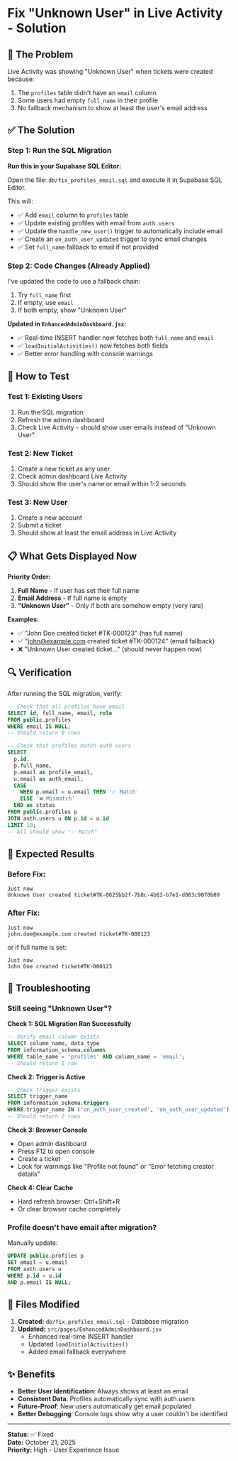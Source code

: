 # Fix "Unknown User" in Live Activity - Solution

## 🐛 The Problem

Live Activity was showing "Unknown User" when tickets were created because:
1. The `profiles` table didn't have an `email` column
2. Some users had empty `full_name` in their profile
3. No fallback mechanism to show at least the user's email address

## ✅ The Solution

### Step 1: Run the SQL Migration

**Run this in your Supabase SQL Editor:**

Open the file: `db/fix_profiles_email.sql` and execute it in Supabase SQL Editor.

This will:
- ✅ Add `email` column to `profiles` table
- ✅ Update existing profiles with email from `auth.users`
- ✅ Update the `handle_new_user()` trigger to automatically include email
- ✅ Create an `on_auth_user_updated` trigger to sync email changes
- ✅ Set `full_name` fallback to email if not provided

### Step 2: Code Changes (Already Applied)

I've updated the code to use a fallback chain:
1. Try `full_name` first
2. If empty, use `email`
3. If both empty, show "Unknown User"

**Updated in `EnhancedAdminDashboard.jsx`:**
- ✅ Real-time INSERT handler now fetches both `full_name` and `email`
- ✅ `loadInitialActivities()` now fetches both fields
- ✅ Better error handling with console warnings

## 🧪 How to Test

### Test 1: Existing Users
1. Run the SQL migration
2. Refresh the admin dashboard
3. Check Live Activity - should show user emails instead of "Unknown User"

### Test 2: New Ticket
1. Create a new ticket as any user
2. Check admin dashboard Live Activity
3. Should show the user's name or email within 1-2 seconds

### Test 3: New User
1. Create a new account
2. Submit a ticket
3. Should show at least the email address in Live Activity

## 📋 What Gets Displayed Now

**Priority Order:**
1. **Full Name** - If user has set their full name
2. **Email Address** - If full name is empty
3. **"Unknown User"** - Only if both are somehow empty (very rare)

**Examples:**
- ✅ "John Doe created ticket #TK-000123" (has full name)
- ✅ "john@example.com created ticket #TK-000124" (email fallback)
- ❌ "Unknown User created ticket..." (should never happen now)

## 🔍 Verification

After running the SQL migration, verify:

```sql
-- Check that all profiles have email
SELECT id, full_name, email, role 
FROM public.profiles 
WHERE email IS NULL;
-- Should return 0 rows

-- Check that profiles match auth users
SELECT 
  p.id,
  p.full_name,
  p.email as profile_email,
  u.email as auth_email,
  CASE 
    WHEN p.email = u.email THEN '✅ Match'
    ELSE '❌ Mismatch'
  END as status
FROM public.profiles p
JOIN auth.users u ON p.id = u.id
LIMIT 10;
-- All should show "✅ Match"
```

## 🎯 Expected Results

### Before Fix:
```
Just now
Unknown User created ticket#TK-0825bb2f-7b8c-4b62-b7e1-d083c9070b09
```

### After Fix:
```
Just now
john.doe@example.com created ticket#TK-000123
```

or if full name is set:
```
Just now
John Doe created ticket#TK-000123
```

## 🚨 Troubleshooting

### Still seeing "Unknown User"?

**Check 1: SQL Migration Ran Successfully**
```sql
-- Verify email column exists
SELECT column_name, data_type 
FROM information_schema.columns 
WHERE table_name = 'profiles' AND column_name = 'email';
-- Should return 1 row
```

**Check 2: Trigger is Active**
```sql
-- Check trigger exists
SELECT trigger_name 
FROM information_schema.triggers 
WHERE trigger_name IN ('on_auth_user_created', 'on_auth_user_updated');
-- Should return 2 rows
```

**Check 3: Browser Console**
- Open admin dashboard
- Press F12 to open console
- Create a ticket
- Look for warnings like "Profile not found" or "Error fetching creator details"

**Check 4: Clear Cache**
- Hard refresh browser: Ctrl+Shift+R
- Or clear browser cache completely

### Profile doesn't have email after migration?

Manually update:
```sql
UPDATE public.profiles p
SET email = u.email
FROM auth.users u
WHERE p.id = u.id
AND p.email IS NULL;
```

## 📝 Files Modified

1. **Created:** `db/fix_profiles_email.sql` - Database migration
2. **Updated:** `src/pages/EnhancedAdminDashboard.jsx` 
   - Enhanced real-time INSERT handler
   - Updated `loadInitialActivities()`
   - Added email fallback everywhere

## ✨ Benefits

- **Better User Identification**: Always shows at least an email
- **Consistent Data**: Profiles automatically sync with auth.users
- **Future-Proof**: New users automatically get email populated
- **Better Debugging**: Console logs show why a user couldn't be identified

---

**Status:** ✅ Fixed  
**Date:** October 21, 2025  
**Priority:** High - User Experience Issue
